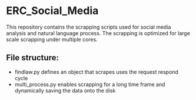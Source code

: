 # ERC_Social_Media
This repository contains the scrapping scripts used for social media analysis and natural language process. The scrapping is optimized for large scale scrapping under multiple cores.

## File structure:
- findlaw.py  defines an object that scrapes uses the request respond cycle 
- multi_process.py enables scrapping for a long time frame and dynamically saving the data onto the disk